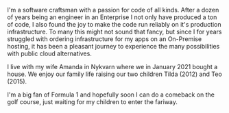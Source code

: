 I'm a software craftsman with a passion for code of all kinds. After a dozen of years being an engineer in an Enterprise I not only have produced a ton of code, I also found the joy to make the code run reliably on it's production infrastructure. To many this might not sound that fancy, but since I for years struggled with ordering infrastructure for my apps on an On-Premise hosting, it has been a pleasant journey to experience the many possibilities with public cloud alternatives.  

I live with my wife Amanda in Nykvarn where we in January 2021 bought a house. We enjoy our family life raising our two children Tilda (2012) and Teo (2015).  

I'm a big fan of Formula 1 and hopefully soon I can do a comeback on the golf course, just waiting for my children to enter the fariway.
